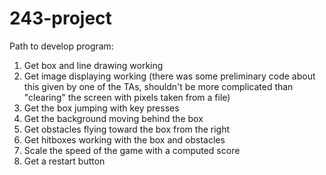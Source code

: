 # 243-project

Path to develop program:
1. Get box and line drawing working
2. Get image displaying working (there was some preliminary code about this given by one of the TAs, shouldn't be more complicated than "clearing" the screen with pixels taken from a file)
3. Get the box jumping with key presses
4. Get the background moving behind the box
5. Get obstacles flying toward the box from the right
6. Get hitboxes working with the box and obstacles
7. Scale the speed of the game with a computed score
8. Get a restart button
